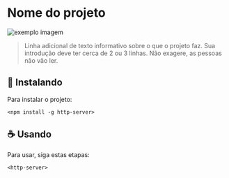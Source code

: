 # Nome do projeto

<!---Esses são exemplos. Veja https://shields.io para outras pessoas ou para personalizar este conjunto de escudos. Você pode querer incluir dependências, status do projeto e informações de licença aqui--->

<img src="exemplo-image.png" alt="exemplo imagem">

> Linha adicional de texto informativo sobre o que o projeto faz. Sua introdução deve ter cerca de 2 ou 3 linhas. Não exagere, as pessoas não vão ler.

## 🚀 Instalando 

Para instalar o projeto:

```
<npm install -g http-server>
```

## ☕ Usando 

Para usar, siga estas etapas:

```
<http-server>
```




